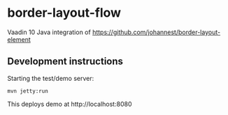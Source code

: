 # border-layout-flow

Vaadin 10 Java integration of https://github.com/johannest/border-layout-element

## Development instructions

Starting the test/demo server:
```
mvn jetty:run
```

This deploys demo at http://localhost:8080


